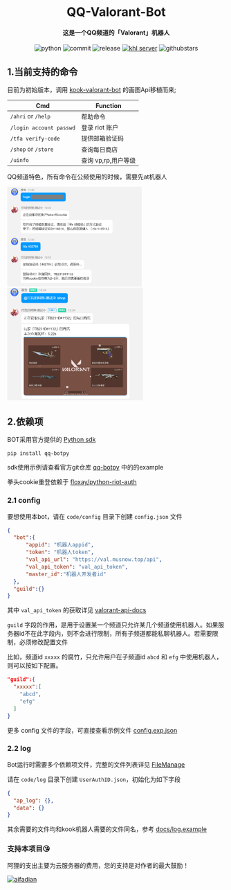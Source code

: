 <h1 align="center">QQ-Valorant-Bot</h1>

<h4 align="center">这是一个QQ频道的「Valorant」机器人</h4>

<div align="center">

![python](https://img.shields.io/badge/Python-3.8%2B-green) ![commit](https://img.shields.io/github/last-commit/musnows/QQ-Valorant-Bot) ![release](https://img.shields.io/github/v/release/musnows/QQ-Valorant-Bot)
[![khl server](https://www.kaiheila.cn/api/v3/badge/guild?guild_id=3986996654014459&style=0)](https://kook.top/gpbTwZ) ![githubstars](https://img.shields.io/github/stars/musnows/QQ-Valorant-Bot?style=social)

</div>






## 1.当前支持的命令

目前为初始版本，调用 [kook-valorant-bot](https://github.com/musnows/Kook-Valorant-Bot) 的画图Api移植而来; 


| Cmd        | Function                                                     |
| --------------- | ------------------------------------------------------------ |
| `/ahri` or `/help`         | 帮助命令 |
| `/login account passwd`         | 登录 riot 账户 |
| `/tfa verify-code`         | 提供邮箱验证码  |
| `/shop` or `/store`       | 查询每日商店 |
| `/uinfo`       | 查询 vp,rp,用户等级 |

QQ频道特色，所有命令在公频使用的时候，需要先at机器人

<img src="./screenshot/login.png" alt="login" height="230px">

<img src="./screenshot/shop.png" alt="shop" height="260px">

## 2.依赖项

BOT采用官方提供的 [Python sdk](https://github.com/tencent-connect/botpy)

```
pip install qq-botpy
```
sdk使用示例请查看官方git仓库 [qq-botpy](https://github.com/tencent-connect/botpy) 中的的example

拳头cookie重登依赖于 [floxay/python-riot-auth](https://github.com/floxay/python-riot-auth)

### 2.1 config

要想使用本bot，请在 `code/config` 目录下创建 `config.json` 文件

```json
{
  "bot":{
      "appid": "机器人appid",
      "token": "机器人token",
      "val_api_url": "https://val.musnow.top/api",
      "val_api_token": "val_api_token",
      "master_id":"机器人开发者id"
  },
  "guild":{}
}
```

其中 `val_api_token` 的获取详见 [valorant-api-docs](https://github.com/Valorant-Shop-CN/Kook-Valorant-Bot/blob/develop/docs/valorant-shop-img-api.md)

`guild` 字段的作用，是用于设置某一个频道只允许某几个频道使用机器人。如果服务器id不在此字段内，则不会进行限制，所有子频道都能私聊机器人。若需要限制，必须修改配置文件

比如，频道id `xxxxx` 的腐竹，只允许用户在子频道id `abcd` 和 `efg` 中使用机器人，则可以按如下配置。

```json
"guild":{
  "xxxxx":[
    "abcd",
    "efg"
  ]
}
```

更多 config 文件的字段，可直接查看示例文件 [config.exp.json](./code/config/config.exp.json)

### 2.2 log

Bot运行时需要多个依赖项文件，完整的文件列表详见 [FileManage](./code/utils/FileManage.py)

请在 `code/log` 目录下创建 `UserAuthID.json`，初始化为如下字段

```json
{
  "ap_log": {},
  "data": {}
}
```

其余需要的文件均和kook机器人需要的文件同名，参考 [docs/log.example](https://github.com/musnows/Kook-Valorant-Bot/tree/develop/docs/log.example)


### 支持本项目😘

阿狸的支出主要为云服务器的费用，您的支持是对作者的最大鼓励！

<a href="https://afdian.net/a/128ahri">
    <img src="https://pic1.afdiancdn.com/static/img/welcome/button-sponsorme.jpg" alt="aifadian">
</a >